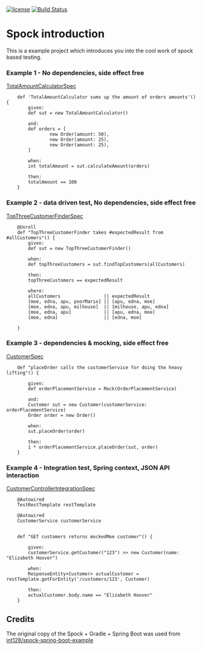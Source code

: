[![license](https://img.shields.io/badge/license-Apache%20License%202.0-blue.svg?style=flat)](http://www.apache.org/licenses/LICENSE-2.0)
[![Build Status](https://travis-ci.org/mariodavid/spock-introduction.svg?branch=master)](https://travis-ci.org/mariodavid/spock-introduction)

# Spock introduction

This is a example project which introduces you into the cool work of spock based testing.


### Example 1 - No dependencies, side effect free

[TotalAmountCalculatorSpec](https://github.com/mariodavid/spock-introduction/blob/master/src/test/groovy/com/rtcab/spock/introduction/example1/TotalAmountCalculatorSpec.groovy)

```
    def 'TotalAmountCalculator sums up the amount of orders amounts'() {
        given:
        def sut = new TotalAmountCalculator()

        and:
        def orders = [
                new Order(amount: 50),
                new Order(amount: 25),
                new Order(amount: 25),
        ]

        when:
        int totalAmount = sut.calculateAmount(orders)

        then:
        totalAmount == 100
    }
```

### Example 2 - data driven test, No dependencies, side effect free

[TopThreeCustomerFinderSpec](https://github.com/mariodavid/spock-introduction/blob/master/src/test/groovy/com/rtcab/spock/introduction/example2/TopThreeCustomerFinderSpec.groovy)

```
    @Unroll
    def "TopThreeCustomerFinder takes #expectedResult from #allCustomers"() {
        given:
        def sut = new TopThreeCustomerFinder()

        when:
        def topThreeCustomers = sut.findTopCustomers(allCustomers)

        then:
        topThreeCustomers == expectedResult

        where:
        allCustomers                || expectedResult
        [moe, edna, apu, poorMario] || [apu, edna, moe]
        [moe, edna, apu, milhouse]  || [milhouse, apu, edna]
        [moe, edna, apu]            || [apu, edna, moe]
        [moe, edna]                 || [edna, moe]

    }
```


### Example 3 - dependencies & mocking, side effect free

[CustomerSpec](https://github.com/mariodavid/spock-introduction/blob/master/src/test/groovy/com/rtcab/spock/introduction/example3/CustomerSpec.groovy)

```
    def "placeOrder calls the customerService for doing the heavy lifting"() {

        given:
        def orderPlacementService = Mock(OrderPlacementService)

        and:
        Customer sut = new Customer(customerService: orderPlacementService)
        Order order = new Order()

        when:
        sut.placeOrder(order)

        then:
        1 * orderPlacementService.placeOrder(sut, order)
    }
```


### Example 4 - Integration test, Spring context, JSON API interaction

[CustomerControllerIntegrationSpec](https://github.com/mariodavid/spock-introduction/blob/master/src/test/groovy/com/rtcab/spock/introduction/example4/CustomerControllerIntegrationSpec.groovy)

```
    @Autowired
    TestRestTemplate restTemplate

    @Autowired
    CustomerService customerService


    def "GET customers returns mockedMoe customer"() {

        given:
        customerService.getCustomer("123") >> new Customer(name: "Elizabeth Hoover")

        when:
        ResponseEntity<Customer> actualCustomer = restTemplate.getForEntity('/customers/123', Customer)

        then:
        actualCustomer.body.name == "Elizabeth Hoover"
    }
```




## Credits

The original copy of the Spock + Gradle + Spring Boot was used from [int128/spock-spring-boot-example](https://github.com/int128/spock-spring-boot-example)
